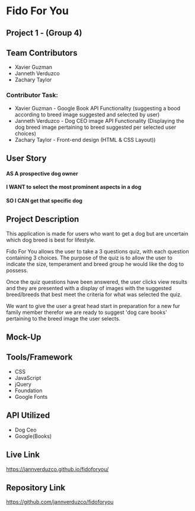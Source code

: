# Fido For You

## Project 1 - (Group 4)

## Team Contributors
* Xavier Guzman
* Janneth Verduzco
* Zachary Taylor

### Contributor Task: 
* Xavier Guzman - Google Book API Functionality (suggesting a bood according to breed image suggested and selected by user)
* Janneth Verduzco - Dog CEO image API Functionality (Displaying the dog breed image pertaining to breed suggested per selected user choices)
* Zachary Taylor - Front-end design (HTML & CSS Layout))

## User Story
 #### AS A prospective dog owner
 #### I WANT to select the most prominent aspects in a dog
 #### SO I CAN get that specific dog

## Project Description
This application is made for  users who want to get a dog but are uncertain which dog breed is best for lifestyle.

Fido For You allows the user to take a 3 questions quiz, with each question containing 3 choices. The purpose of the quiz is to allow the user to indicate the size, temperament and breed group he would like the dog to possess. 

Once the quiz questions have been answered, the user clicks view results and  they are presented with a display of images with the suggested breed/breeds that best meet the criteria for what was selected the quiz.

We want to give the user a great head start in preparation for a new fur family member therefor we are ready to suggest 'dog care books' pertaining to the breed image the user selects. 


## Mock-Up


## Tools/Framework
* CSS
* JavaScript
* jQuery
* Foundation
* Google Fonts

## API Utilized
* Dog Ceo 
* Google(Books)

## Live Link
https://jannverduzco.github.io/fidoforyou/


## Repository Link
https://github.com/jannverduzco/fidoforyou





